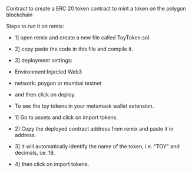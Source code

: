 Contract to create a ERC 20 token contract to mint a token on the polygon blockchain 

Steps to run it on remix:
- 1] open remix and create a new file called ToyToken.sol.
- 2] copy paste the code in this file and compile it.
- 3] deployment settings: 
-  Environment:Injected Web3
-  network: poygon or mumbai testnet
-  and then click on deploy.


-  To see the toy tokens in your metamask wallet extension.
-  1] Go to assets and click on import tokens.
-  2] Copy the deployed contract address from remix and paste it in address.
-  3] It will automatically identify the name of the token, i.e. "TOY" and decimals, i.e. 18.
-  4] then click on import tokens.